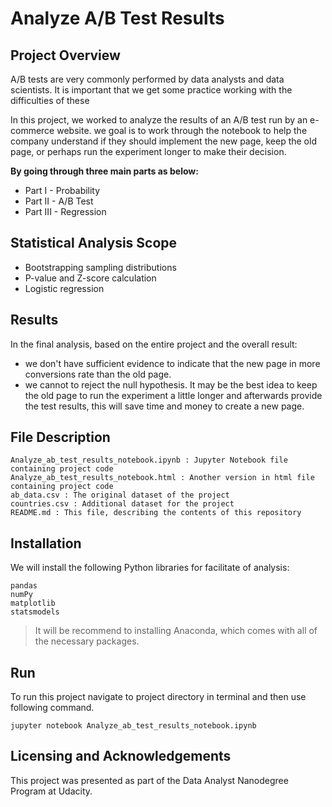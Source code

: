# Analyze A/B Test Results
##  Project Overview

A/B tests are very commonly performed by data analysts and data scientists. It is important that we get some practice working with the difficulties of these

In this project, we worked to analyze the results of an A/B test run by an e-commerce website. 
we goal is to work through the notebook to help the company understand if they should implement the new page, keep the old page, or perhaps run the experiment longer to make their decision.

**By going through three main parts as below:**
- Part I - Probability
- Part II - A/B Test
- Part III - Regression

## Statistical Analysis Scope

- Bootstrapping sampling distributions
- P-value and Z-score calculation
- Logistic regression

## Results
In the final analysis, based on the entire project and the overall result:
- we don't have sufficient evidence to indicate that the new page in more conversions rate than the old page.
- we cannot to reject the null hypothesis. 
It may be the best idea to keep the old page to run the experiment a little longer and afterwards provide the test results, this will save time and money to create a new page.


## File Description

```
Analyze_ab_test_results_notebook.ipynb : Jupyter Notebook file containing project code
Analyze_ab_test_results_notebook.html : Another version in html file containing project code
ab_data.csv : The original dataset of the project
countries.csv : Additional dataset for the project
README.md : This file, describing the contents of this repository
```

## Installation
We will install the following Python libraries for facilitate of analysis:

```
pandas
numPy
matplotlib
statsmodels
```
> It will be recommend to installing Anaconda, which comes with all of the necessary packages.

## Run
To run this project navigate to project directory in terminal and then use following command.

```
jupyter notebook Analyze_ab_test_results_notebook.ipynb
```

## Licensing and Acknowledgements
This project was presented as part of the Data Analyst Nanodegree Program at Udacity.
